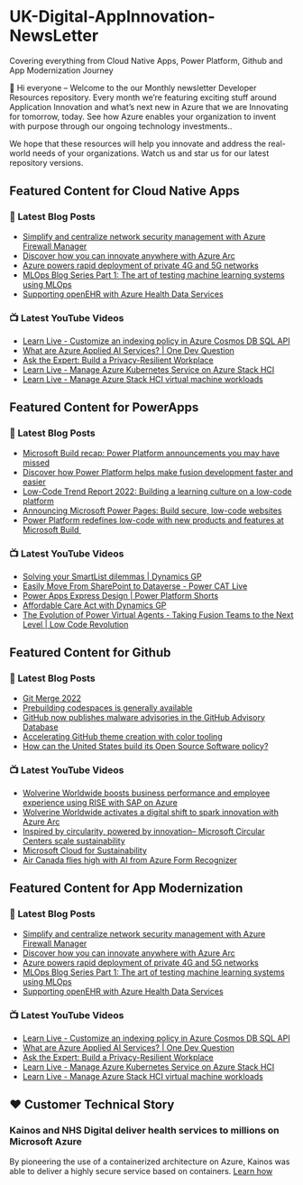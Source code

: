 # UK-Digital-AppInnovation-NewsLetter

Covering everything from Cloud Native Apps, Power Platform, Github and App Modernization Journey

👋 Hi everyone – Welcome to the our Monthly newsletter Developer Resources repository. Every month we’re featuring exciting stuff around Application Innovation and what’s next new in Azure that we are Innovating for tomorrow, today. See how Azure enables your organization to invent with purpose through our ongoing technology investments..


We hope that these resources will help you innovate and address the real-world needs of your organizations. Watch us and star us for our latest repository versions.

## Featured Content for Cloud Native Apps


### 📝 Latest Blog Posts

    
<!-- BLOGCNA:START -->
- [Simplify and centralize network security management with Azure Firewall Manager](https://azure.microsoft.com/blog/simplify-and-centralize-network-security-management-with-azure-firewall-manager/)
- [Discover how you can innovate anywhere with Azure Arc ](https://azure.microsoft.com/blog/discover-how-you-can-innovate-anywhere-with-azure-arc/)
- [Azure powers rapid deployment of private 4G and 5G networks](https://azure.microsoft.com/blog/azure-powers-rapid-deployment-of-private-4g-and-5g-networks/)
- [MLOps Blog Series Part 1: The art of testing machine learning systems using MLOps](https://azure.microsoft.com/blog/mlops-blog-series-part-1-the-art-of-testing-machine-learning-systems-using-mlops/)
- [Supporting openEHR with Azure Health Data Services](https://azure.microsoft.com/blog/supporting-openehr-with-azure-health-data-services/)
<!-- BLOGCNA:END -->

### 📺 Latest YouTube Videos

 
<!-- YOUTUBECNA:START -->
- [Learn Live - Customize an indexing policy in Azure Cosmos DB SQL API](https://www.youtube.com/watch?v=bK9qSa3lSN8)
- [What are Azure Applied AI Services? | One Dev Question](https://www.youtube.com/watch?v=seQtKMdgiOY)
- [Ask the Expert: Build a Privacy-Resilient Workplace](https://www.youtube.com/watch?v=OLKxL9sNmUU)
- [Learn Live - Manage Azure Kubernetes Service on Azure Stack HCI](https://www.youtube.com/watch?v=TxmkgnCDvRQ)
- [Learn Live - Manage Azure Stack HCI virtual machine workloads](https://www.youtube.com/watch?v=VbYx2F81YiI)
<!-- YOUTUBECNA:END -->

##  Featured Content for PowerApps
### 📝 Latest Blog Posts
<!-- BLOGPOWER:START -->
- [Microsoft Build recap: Power Platform announcements you may have missed](https://cloudblogs.microsoft.com/powerplatform/2022/05/31/microsoft-build-recap-power-platform-announcements-you-may-have-missed/)
- [Discover how Power Platform helps make fusion development faster and easier](https://cloudblogs.microsoft.com/powerplatform/2022/05/25/discover-how-power-platform-helps-make-fusion-development-faster-and-easier/)
- [Low-Code Trend Report 2022: Building a learning culture on a low-code platform](https://cloudblogs.microsoft.com/powerplatform/2022/05/24/low-code-trend-report-2022-building-a-learning-culture-on-a-low-code-platform/)
- [Announcing Microsoft Power Pages: Build secure, low-code websites](https://powerpages.microsoft.com/blog/announcing-microsoft-power-pages-build-secure-low-code-websites/)
- [Power Platform redefines low-code with new products and features at Microsoft Build ](https://cloudblogs.microsoft.com/powerplatform/2022/05/24/power-platform-redefines-low-code-with-new-products-and-features-at-microsoft-build/)
<!-- BLOGPOWER:END -->
 ### 📺 Latest YouTube Videos
    
<!-- YOUTUBEPOWER:START -->
- [Solving your SmartList dilemmas | Dynamics GP](https://www.youtube.com/watch?v=prgpfStKIH4)
- [Easily Move From SharePoint to Dataverse - Power CAT Live](https://www.youtube.com/watch?v=MMIbww_sw5Y)
- [Power Apps Express Design | Power Platform Shorts](https://www.youtube.com/watch?v=JoUzwp8rS2g)
- [Affordable Care Act with Dynamics GP](https://www.youtube.com/watch?v=ocx23LFlmyU)
- [The Evolution of Power Virtual Agents - Taking Fusion Teams to the Next Level | Low Code Revolution](https://www.youtube.com/watch?v=KgILe3mIHD0)
<!-- YOUTUBEPOWER:END -->

##  Featured Content for Github
### 📝 Latest Blog Posts
<!-- BLOGGITHUB:START -->
- [Git Merge 2022](https://github.blog/2022-06-15-git-merge-2022/)
- [Prebuilding codespaces is generally available](https://github.blog/2022-06-15-prebuilding-codespaces-is-generally-available/)
- [GitHub now publishes malware advisories in the GitHub Advisory Database](https://github.blog/2022-06-15-github-now-publishes-malware-advisories-in-the-github-advisory-database/)
- [Accelerating GitHub theme creation with color tooling](https://github.blog/2022-06-14-accelerating-github-theme-creation-with-color-tooling/)
- [How can the United States build its Open Source Software policy?](https://github.blog/2022-06-14-how-can-the-united-states-build-its-open-source-software-policy/)
<!-- BLOGGITHUB:END -->
### 📺 Latest YouTube Videos
<!-- YOUTUBEGITHUB:START -->
- [Wolverine Worldwide boosts business performance and employee experience using RISE with SAP on Azure](https://www.youtube.com/watch?v=NjwsD_TGhIU)
- [Wolverine Worldwide activates a digital shift to spark innovation with Azure Arc](https://www.youtube.com/watch?v=gt5jGGaKDiI)
- [Inspired by circularity, powered by innovation– Microsoft Circular Centers scale sustainability](https://www.youtube.com/watch?v=IcWg7F85puY)
- [Microsoft Cloud for Sustainability](https://www.youtube.com/watch?v=HDYRb-8HXgE)
- [Air Canada flies high with AI from Azure Form Recognizer](https://www.youtube.com/watch?v=NqyZ_7btL5I)
<!-- YOUTUBEGITHUB:END -->
##  Featured Content for App Modernization
### 📝 Latest Blog Posts
<!-- BLOGAPPMOD:START -->
- [Simplify and centralize network security management with Azure Firewall Manager](https://azure.microsoft.com/blog/simplify-and-centralize-network-security-management-with-azure-firewall-manager/)
- [Discover how you can innovate anywhere with Azure Arc ](https://azure.microsoft.com/blog/discover-how-you-can-innovate-anywhere-with-azure-arc/)
- [Azure powers rapid deployment of private 4G and 5G networks](https://azure.microsoft.com/blog/azure-powers-rapid-deployment-of-private-4g-and-5g-networks/)
- [MLOps Blog Series Part 1: The art of testing machine learning systems using MLOps](https://azure.microsoft.com/blog/mlops-blog-series-part-1-the-art-of-testing-machine-learning-systems-using-mlops/)
- [Supporting openEHR with Azure Health Data Services](https://azure.microsoft.com/blog/supporting-openehr-with-azure-health-data-services/)
<!-- BLOGAPPMOD:END -->
### 📺 Latest YouTube Videos
<!-- YOUTUBEAPPMOD:START -->
- [Learn Live - Customize an indexing policy in Azure Cosmos DB SQL API](https://www.youtube.com/watch?v=bK9qSa3lSN8)
- [What are Azure Applied AI Services? | One Dev Question](https://www.youtube.com/watch?v=seQtKMdgiOY)
- [Ask the Expert: Build a Privacy-Resilient Workplace](https://www.youtube.com/watch?v=OLKxL9sNmUU)
- [Learn Live - Manage Azure Kubernetes Service on Azure Stack HCI](https://www.youtube.com/watch?v=TxmkgnCDvRQ)
- [Learn Live - Manage Azure Stack HCI virtual machine workloads](https://www.youtube.com/watch?v=VbYx2F81YiI)
<!-- YOUTUBEAPPMOD:END -->


## ♥️ Customer Technical Story 

### Kainos and NHS Digital deliver health services to millions on Microsoft Azure

By pioneering the use of a containerized architecture on Azure, Kainos was able to deliver a highly secure service based on containers. [Learn how](https://customers.microsoft.com/en-us/story/1368348549535774520-kainos-and-nhs-digital-deliver-health-services-to-millions-on-microsoft-azure)

